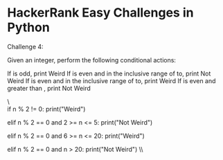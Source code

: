 # HackerRank Easy Challenges in Python

Challenge 4: 

Given an integer, perform the following conditional actions:

If is odd, print Weird
If is even and in the inclusive range of to, print Not Weird
If is even and in the inclusive range of to, print Weird
If is even and greater than , print Not Weird

\\\
if n % 2 != 0:
    print("Weird")

elif n % 2 == 0 and 2 >= n <= 5:
    print("Not Weird")
        
elif n % 2 == 0 and 6 >= n <= 20:
    print("Weird")
        
elif n % 2 == 0 and n > 20:
    print("Not Weird")
\\\
